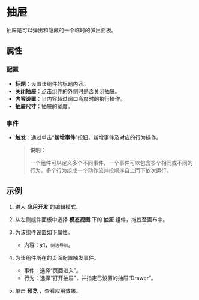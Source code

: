 # 抽屉

抽屉是可以弹出和隐藏的一个临时的弹出面板。

## 属性

### 配置

- **标题**：设置该组件的标题内容。
- **关闭抽屉**：点击组件的外侧时是否关闭抽屉。
- **内容设置**：当内容超过窗口高度时的执行操作。
- **抽屉尺寸**：抽屉的宽度。

### 事件

- **触发**：通过单击“**新增事件**”按钮，新增事件及对应的行为操作。

  > **说明：**
  >
  > 一个组件可以定义多个不同事件，一个事件可以包含多个相同或不同的行为，多个行为组成一个动作流并按顺序自上而下依次运行。

## 示例

1. 进入 **应用开发** 的编辑模式。
2. 从左侧组件面板中选择 **模态视图** 下的 **抽屉** 组件，拖拽至画布中。
3. 为该组件设置如下属性。

    - 内容：如，`侧边导航`。

4. 为该组件所在的页面配置触发事件。

    - 事件：选择“页面进入”。
    - 行为：选择“打开抽屉”，并指定已设置的抽屉“Drawer”。

5. 单击 **预览** ，查看应用效果。
